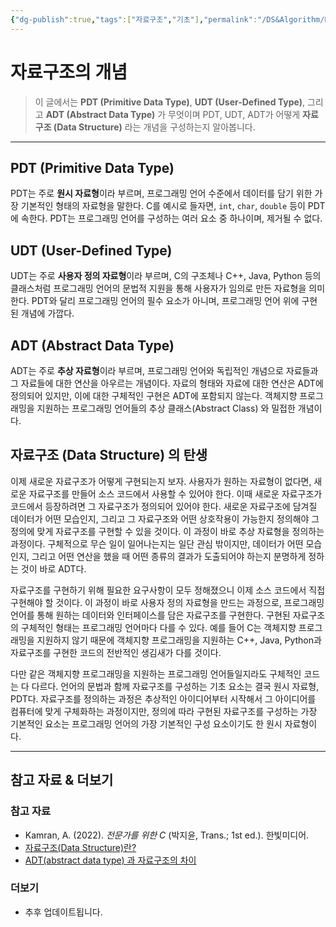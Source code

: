 ```yaml
---
{"dg-publish":true,"tags":["자료구조","기초"],"permalink":"/DS&Algorithm/Data_Structure_Intro/","dgPassFrontmatter":true,"created":"2024-01-15T10:00:05.000+09:00","updated":"2024-08-02T16:19:50.739+09:00"}
---
```



# 자료구조의 개념

> 이 글에서는 **PDT (Primitive Data Type)**, **UDT (User-Defined Type)**, 그리고 **ADT (Abstract Data Type)** 가 무엇이며 PDT, UDT, ADT가 어떻게 **자료구조 (Data Structure)** 라는 개념을 구성하는지 알아봅니다.

---

## PDT (Primitive Data Type)
PDT는 주로 **원시 자료형**이라 부르며, 프로그래밍 언어 수준에서 데이터를 담기 위한 가장 기본적인 형태의 자료형을 말한다. C를 예시로 들자면, `int`, `char`, `double` 등이 PDT에 속한다. PDT는 프로그래밍 언어를 구성하는 여러 요소 중 하나이며, 제거될 수 없다.

## UDT (User-Defined Type)
UDT는 주로 **사용자 정의 자료형**이라 부르며, C의 구조체나 C++, Java, Python 등의 클래스처럼 프로그래밍 언어의 문법적 지원을 통해 사용자가 임의로 만든 자료형을 의미한다. PDT와 달리 프로그래밍 언어의 필수 요소가 아니며, 프로그래밍 언어 위에 구현된 개념에 가깝다.

## ADT (Abstract Data Type)
ADT는 주로 **추상 자료형**이라 부르며, 프로그래밍 언어와 독립적인 개념으로 자료들과 그 자료들에 대한 연산을 아우르는 개념이다. 자료의 형태와 자료에 대한 연산은 ADT에 정의되어 있지만, 이에 대한 구체적인 구현은 ADT에 포함되지 않는다. 객체지향 프로그래밍을 지원하는 프로그래밍 언어들의 추상 클래스(Abstract Class) 와 밀접한 개념이다.

## 자료구조 (Data Structure) 의 탄생
이제 새로운 자료구조가 어떻게 구현되는지 보자. 사용자가 원하는 자료형이 없다면, 새로운 자료구조를 만들어 소스 코드에서 사용할 수 있어야 한다. 이때 새로운 자료구조가 코드에서 등장하려면 그 자료구조가 정의되어 있어야 한다. 새로운 자료구조에 담겨질 데이터가 어떤 모습인지, 그리고 그 자료구조와 어떤 상호작용이 가능한지 정의해야 그 정의에 맞게 자료구조를 구현할 수 있을 것이다. 이 과정이 바로 추상 자료형을 정의하는 과정이다. 구체적으로 무슨 일이 일어나는지는 일단 관심 밖이지만, 데이터가 어떤 모습인지, 그리고 어떤 연산을 했을 때 어떤 종류의 결과가 도출되어야 하는지 분명하게 정하는 것이 바로 ADT다.

자료구조를 구현하기 위해 필요한 요구사항이 모두 정해졌으니 이제 소스 코드에서 직접 구현해야 할 것이다. 이 과정이 바로 사용자 정의 자료형을 만드는 과정으로, 프로그래밍 언어를 통해 원하는 데이터와 인터페이스를 담은 자료구조를 구현한다. 구현된 자료구조의 구체적인 형태는 프로그래밍 언어마다 다를 수 있다. 예를 들어 C는 객체지향 프로그래밍을 지원하지 않기 때문에 객체지향 프로그래밍을 지원하는 C++, Java, Python과 자료구조를 구현한 코드의 전반적인 생김새가 다를 것이다. 

다만 같은 객체지향 프로그래밍을 지원하는 프로그래밍 언어들일지라도 구체적인 코드는 다 다르다. 언어의 문법과 함께 자료구조를 구성하는 기초 요소는 결국 원시 자료형, PDT다. 자료구조를 정의하는 과정은 추상적인 아이디어부터 시작해서 그 아이디어를 컴퓨터에 맞게 구체화하는 과정이지만, 정의에 따라 구현된 자료구조를 구성하는 가장 기본적인 요소는 프로그래밍 언어의 가장 기본적인 구성 요소이기도 한 원시 자료형이다.

---

## 참고 자료 & 더보기

### 참고 자료
+ Kamran, A. (2022). _전문가를 위한 C_ (박지윤, Trans.; 1st ed.). 한빛미디어.
+ [자료구조(Data Structure)란?](https://okeybox.tistory.com/176)
+ [ADT(abstract data type) 과 자료구조의 차이](https://velog.io/@lky9303/ADTabstract-data-type-과-자료구조의-차이-feat.배열-리스트)

### 더보기
+ 추후 업데이트됩니다.